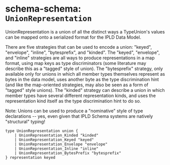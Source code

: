 # schema-schema: `UnionRepresentation`

UnionRepresentation is a union of all the distinct ways a TypeUnion's values
can be mapped onto a serialized format for the IPLD Data Model.

There are five strategies that can be used to encode a union:
"keyed", "envelope", "inline", "bytesprefix", and "kinded".
The "keyed", "envelope", and "inline" strategies are all ways to produce
representations in a map format, using map keys as type discriminators
(some literature may describe this as a "tagged" style of union).
The "bytesprefix" strategy, only available only for unions in which all
member types themselves represent as bytes in the data model, uses another
byte as the type discrimination hint (and like the map-oriented strategies,
may also be seen as a form of "tagged" style unions).
The "kinded" strategy can describe a union in which member types have
several different representation kinds, and uses the representation kind
itself as the type discrimination hint to do so.

Note: Unions can be used to produce a "nominative" style of type declarations
-- yes, even given that IPLD Schema systems are natively "structural" typing!


```ipldsch
type UnionRepresentation union {
	| UnionRepresentation_Kinded "kinded"
	| UnionRepresentation_Keyed "keyed"
	| UnionRepresentation_Envelope "envelope"
	| UnionRepresentation_Inline "inline"
	| UnionRepresentation_BytesPrefix "bytesprefix"
} representation keyed
```
